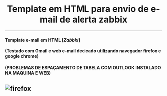 
# <div align="center">Template em HTML para envio de e-mail de alerta zabbix</div>

---
#### Template e-mail em HTML [***Zabbix***]

#### (Testado com Gmail e web e-mail dedicado utilizando navegador firefox e google chrome)
#### (PROBLEMAS DE ESPAÇAMENTO DE TABELA COM OUTLOOK INSTALADO NA MAQUINA E WEB)
![firefox](https://user-images.githubusercontent.com/47629745/63117796-e0c9a880-bf72-11e9-94d8-61d1d775470a.png)
---
